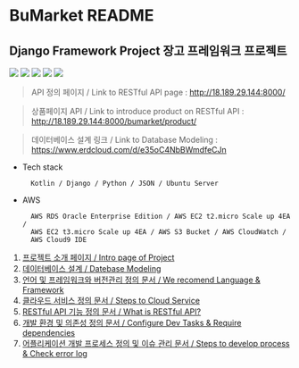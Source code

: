 BuMarket README
==========================================================================================
Django Framework Project 장고 프레임워크 프로젝트
------------------------------------------------------------------------------------------
<img src="https://raw.githubusercontent.com/dsg890789/JwsPortfolio/master/Django%20Framework%20Project/Scalable%20RESTful%20Server%20Architecture.png">
<img src="https://raw.githubusercontent.com/dsg890789/JwsPortfolio/master/Django%20Framework%20Project/REST%20API.png">
<img src="https://raw.githubusercontent.com/dsg890789/JwsPortfolio/master/Django%20Framework%20Project/BuMarket%20API%20Document.png">
<img src="https://raw.githubusercontent.com/dsg890789/JwsPortfolio/master/Django%20Framework%20Project/BuMarket%20Database.png">
<img src="https://raw.githubusercontent.com/dsg890789/JwsPortfolio/master/Django%20Framework%20Project/BuMarket%20Github.png">

> API 정의 페이지 / Link to RESTful API page : http://18.189.29.144:8000/

> 상품페이지 API / Link to introduce product on RESTful API : http://18.189.29.144:8000/bumarket/product/

> 데이터베이스 설계 링크 / Link to Database Modeling : https://www.erdcloud.com/d/e35oC4NbBWmdfeCJn

- Tech stack

        Kotlin / Django / Python / JSON / Ubuntu Server

- AWS
        
        AWS RDS Oracle Enterprise Edition / AWS EC2 t2.micro Scale up 4EA / 
        AWS EC2 t3.micro Scale up 4EA / AWS S3 Bucket / AWS CloudWatch / 
        AWS Cloud9 IDE

1. [프로젝트 소개 페이지 / Intro page of Project ](https://github.com/dsg890789/JwsPortfolio/blob/master/Django%20Framework%20Project/README.md)
2. [데이터베이스 설계 / Datebase Modeling](https://github.com/dsg890789/JwsPortfolio/blob/master/Django%20Framework%20Project/2.%EB%8D%B0%EC%9D%B4%ED%84%B0%EB%B2%A0%EC%9D%B4%EC%8A%A4%20%EC%84%A4%EA%B3%84%20%EB%AC%B8%EC%84%9C.md)
3. [언어 및 프레임워크와 버전관리 정의 문서 / We recomend Language & Framework](https://github.com/dsg890789/JwsPortfolio/blob/master/Django%20Framework%20Project/3.%EC%96%B8%EC%96%B4%20%EB%B0%8F%20%ED%94%84%EB%A0%88%EC%9E%84%EC%9B%8C%ED%81%AC%EC%99%80%20%EB%B2%84%EC%A0%84%EA%B4%80%EB%A6%AC%20%EC%A0%95%EC%9D%98%20%EB%AC%B8%EC%84%9C.md)
4. [클라우드 서비스 정의 문서 / Steps to Cloud Service](https://github.com/dsg890789/JwsPortfolio/blob/master/Django%20Framework%20Project/4.%ED%81%B4%EB%9D%BC%EC%9A%B0%EB%93%9C%20%EC%84%9C%EB%B9%84%EC%8A%A4%20%EC%A0%95%EC%9D%98%20%EB%AC%B8%EC%84%9C.md)
5. [RESTful API 기능 정의 문서 / What is RESTful API?](https://github.com/dsg890789/JwsPortfolio/blob/master/Django%20Framework%20Project/5-1.Restful%20API%20%EA%B8%B0%EB%8A%A5%20%EC%A0%95%EC%9D%98%20%EB%AC%B8%EC%84%9C.md)
6. [개발 환경 및 의존성 정의 문서 / Configure Dev Tasks & Require dependencies ](https://github.com/dsg890789/JwsPortfolio/blob/master/Django%20Framework%20Project/7.%EC%96%B4%ED%94%8C%EB%A6%AC%EC%BC%80%EC%9D%B4%EC%85%98%20%EA%B0%9C%EB%B0%9C%20%ED%94%84%EB%A1%9C%EC%84%B8%EC%8A%A4%20%EC%A0%95%EC%9D%98%20%EB%B0%8F%20%EC%9D%B4%EC%8A%88%20%EA%B4%80%EB%A6%AC%20%EB%AC%B8%EC%84%9C.md)
7. [어플리케이션 개발 프로세스 정의 및 이슈 관리 문서 / Steps to develop process & Check error log ](https://github.com/dsg890789/JwsPortfolio/blob/master/Django%20Framework%20Project/README.md)
